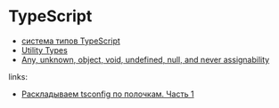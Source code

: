 # TypeScript

- [система типов TypeScript](./type-system.md)
- [Utility Types](https://www.typescriptlang.org/docs/handbook/utility-types.html)
- [Any, unknown, object, void, undefined, null, and never assignability](https://www.typescriptlang.org/docs/handbook/type-compatibility.html#any-unknown-object-void-undefined-null-and-never-assignability)

links:
- [Раскладываем tsconfig по полочкам. Часть 1](https://habr.com/ru/post/542234/)
